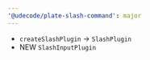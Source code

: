 ```yaml
---
'@udecode/plate-slash-command': major
---
```


- `createSlashPlugin` -> `SlashPlugin`
- NEW `SlashInputPlugin`
